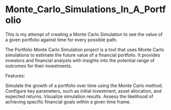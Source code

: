 # Monte_Carlo_Simulations_In_A_Portfolio
This is my attempt of creating a Monte Carlo Simulation to see the value of a given portfolio against time for every possible path.

The Portfolio Monte Carlo Simulation project is a tool that uses Monte Carlo simulations to estimate the future value of a financial portfolio. 
It provides investors and financial analysts with insights into the potential range of outcomes for their investments.

Features:

Simulate the growth of a portfolio over time using the Monte Carlo method.
Configure key parameters, such as initial investment, asset allocation, and expected returns.
Visualize simulation results.
Assess the likelihood of achieving specific financial goals within a given time frame.
